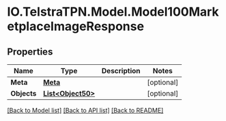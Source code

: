 # IO.TelstraTPN.Model.Model100MarketplaceImageResponse
## Properties

Name | Type | Description | Notes
------------ | ------------- | ------------- | -------------
**Meta** | [**Meta**](Meta.md) |  | [optional] 
**Objects** | [**List&lt;Object50&gt;**](Object50.md) |  | [optional] 

[[Back to Model list]](../README.md#documentation-for-models) [[Back to API list]](../README.md#documentation-for-api-endpoints) [[Back to README]](../README.md)


